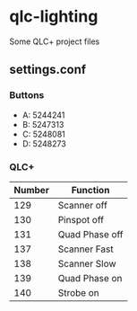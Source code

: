 # qlc-lighting
Some QLC+ project files

## settings.conf

### Buttons

- A: 5244241
- B: 5247313
- C: 5248081
- D: 5248273

### QLC+

| Number | Function |
|--------|----------|
| 129 | Scanner off |
| 130 | Pinspot off |
| 131 | Quad Phase off |
| 137 | Scanner Fast |
| 138 | Scanner Slow |
| 139 | Quad Phase on |
| 140 | Strobe on |
